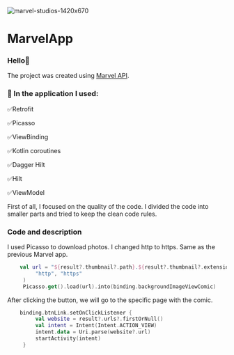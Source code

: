 
![marvel-studios-1420x670](https://user-images.githubusercontent.com/75734211/119407049-f5a8a380-bce3-11eb-9400-dada8041d744.jpg)


# MarvelApp

### Hello👋
The project was created using [Marvel API](https://developer.marvel.com/). 

### :hammer: In the application I used:

:white_check_mark:Retrofit

:white_check_mark:Picasso

:white_check_mark:ViewBinding

:white_check_mark:Kotlin coroutines

:white_check_mark:Dagger Hilt

:white_check_mark:Hilt

:white_check_mark:ViewModel


First of all, I focused on the quality of the code. I divided the code into smaller parts and tried to keep the clean code rules.

### Code and description

I used Picasso to download photos. I changed http to https. Same as the previous Marvel app.

   ```Kotlin
       val url = "${result?.thumbnail?.path}.${result?.thumbnail?.extension}".replace(
            "http", "https"
        )
        Picasso.get().load(url).into(binding.backgroundImageViewComic)
```

After clicking the button, we will go to the specific page with the comic.

   ```Kotlin
       binding.btnLink.setOnClickListener {
            val website = result?.urls?.firstOrNull()
            val intent = Intent(Intent.ACTION_VIEW)
            intent.data = Uri.parse(website?.url)
            startActivity(intent)
        }
```

